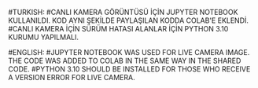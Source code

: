 #TURKISH:
#CANLI KAMERA GÖRÜNTÜSÜ İÇİN JUPYTER NOTEBOOK KULLANILDI. KOD AYNI ŞEKİLDE PAYLAŞILAN KODDA COLAB'E EKLENDİ.
#CANLI KAMERA İÇİN SÜRÜM HATASI ALANLAR İÇİN PYTHON 3.10 KURUMU YAPILMALI.

#ENGLISH:
#JUPYTER NOTEBOOK WAS USED FOR LIVE CAMERA IMAGE. THE CODE WAS ADDED TO COLAB IN THE SAME WAY IN THE SHARED CODE. 
#PYTHON 3.10 SHOULD BE INSTALLED FOR THOSE WHO RECEIVE A VERSION ERROR FOR LIVE CAMERA.
